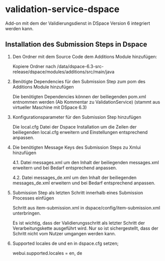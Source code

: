 # validation-service-dspace
Add-on mit dem der Validierungsdienst in DSpace Version 6 integriert werden kann.


## Installation des Submission Steps in Dspace

1. Den Ordner mit dem Source Code dem Additions Module hinzufügen:

   Kopiere Ordner <de> nach /data/dspace-6.3-src-release/dspace/modules/additions/src/main/java

2. Benötigte Dependencies für den Submission Step zum pom des Additions Module hinzufügen

   Die benötigten Dependencies können der beiliegenden pom.xml entnommen werden (Ab Kommentar zu ValidationService) (stammt aus virtueller Maschine mit DSpace 6.3)

3. Konfigurationsparameter für den Submission Step hinzufügen

   Die local.cfg Datei der Dspace Installation um die Zeilen der beiliegenden local.cfg erweitern und Einstellungen entsprechend anpassen.

4. Die benötigten Message Keys des Submission Steps zu Xmlui hinzufügen

   4.1. Datei messages.xml um den Inhalt der beiliegenden messages.xml erweitern und bei Bedarf entsprechend anpassen.

   4.2. Datei messages_de.xml um den Inhalt der beiliegenden messages_de.xml erweitern und bei Bedarf entsprechend anpassen.

5. Submission Step als letzten Schritt innerhalb eines Submission Processes einfügen

   Schritt aus item-submission.xml in dspace/config/item-submission.xml unterbringen. 

   Es ist wichtig, dass der Validierungsschritt als letzter Schritt der Verarbeitungskette ausgeführt wird.
   Nur so ist sichergestellt, dass der Schritt nicht vom Nutzer umgangen werden kann.


6. Supported locales de und en in dspace.cfg setzen;

   webui.supported.locales = en, de

